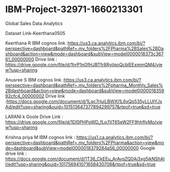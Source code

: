 # IBM-Project-32971-1660213301

Global Sales Data Analytics

Dataset Link-Keerthana0505


Keerthana R
IBM cognos link :https://us3.ca.analytics.ibm.com/bi/?perspective=dashboard&pathRef=.my_folders%2FPharma%2BSales%2BDashboard&action=view&mode=dashboard&subView=model0000018373c36761_00000000 
Drive link : https://drive.google.com/file/d/1hrP1nGfHJBTfr8RyilqoQcblEExmmQM4/view?usp=sharing

Anusree S
IBM cognos link :https://us3.ca.analytics.ibm.com/bi/?perspective=dashboard&pathRef=.my_folders%2Fpharma_Monthly_Sales%2Bdashboard&action=view&mode=dashboard&subView=model000001835992cfc4_00000002
Drive link :https://docs.google.com/document/d/1Lqc7rIuiLBWXI1L6xQp535yLLUIYJxAd/edit?usp=sharing&ouid=101513647377894299757&rtpof=true&sd=true

LARANI k
Goole Drive Link : https://drive.google.com/file/d/1DI5PHPoWD_fLp7iIT65eW2FF9hhfIyMo/view?usp=sharing

Krishna priya M
IBM cognos link : https://us1.ca.analytics.ibm.com/bi/?perspective=dashboard&pathRef=.my_folders%2FPharma&action=view&mode=dashboard&subView=model0000018379284a56_00000000
Google drive link : https://docs.google.com/document/d/1T36_CkEEu_ArAvqZQ0Ai3xg5jkNShAlI/edit?usp=sharing&ouid=101756941071658430708&rtpof=true&sd=true
